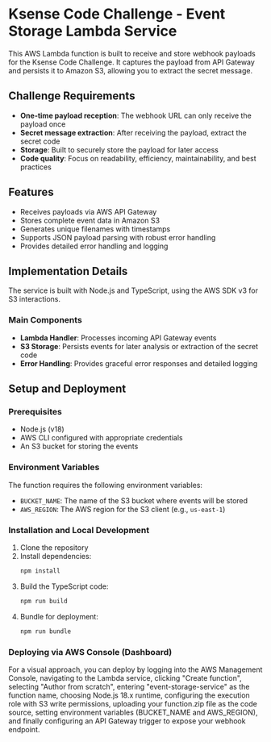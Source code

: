 ﻿# Ksense Code Challenge - Event Storage Lambda Service

This AWS Lambda function is built to receive and store webhook payloads for the Ksense Code Challenge. It captures the payload from API Gateway and persists it to Amazon S3, allowing you to extract the secret message.

## Challenge Requirements

- **One-time payload reception**: The webhook URL can only receive the payload once
- **Secret message extraction**: After receiving the payload, extract the secret code
- **Storage**: Built to securely store the payload for later access
- **Code quality**: Focus on readability, efficiency, maintainability, and best practices

## Features

- Receives payloads via AWS API Gateway
- Stores complete event data in Amazon S3
- Generates unique filenames with timestamps
- Supports JSON payload parsing with robust error handling
- Provides detailed error handling and logging

## Implementation Details

The service is built with Node.js and TypeScript, using the AWS SDK v3 for S3 interactions.

### Main Components

- **Lambda Handler**: Processes incoming API Gateway events
- **S3 Storage**: Persists events for later analysis or extraction of the secret code
- **Error Handling**: Provides graceful error responses and detailed logging

## Setup and Deployment

### Prerequisites

- Node.js (v18)
- AWS CLI configured with appropriate credentials
- An S3 bucket for storing the events

### Environment Variables

The function requires the following environment variables:

- `BUCKET_NAME`: The name of the S3 bucket where events will be stored
- `AWS_REGION`: The AWS region for the S3 client (e.g., `us-east-1`)

### Installation and Local Development

1. Clone the repository
2. Install dependencies:
   ```bash
   npm install

3. Build the TypeScript code:
   ```bash
   npm run build

5. Bundle for deployment:
   ```bash
   npm run bundle

### Deploying via AWS Console (Dashboard)

For a visual approach, you can deploy by logging into the AWS Management Console, navigating to the Lambda service, clicking "Create function", selecting "Author from scratch", entering "event-storage-service" as the function name, choosing Node.js 18.x runtime, configuring the execution role with S3 write permissions, uploading your function.zip file as the code source, setting environment variables (BUCKET_NAME and AWS_REGION), and finally configuring an API Gateway trigger to expose your webhook endpoint.

